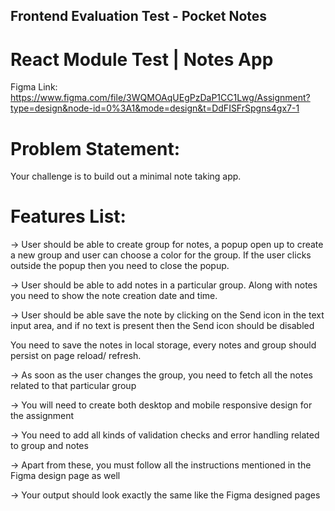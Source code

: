 ## Frontend Evaluation Test - Pocket Notes ##

# React Module Test | Notes App

Figma Link: https://www.figma.com/file/3WQMOAqUEgPzDaP1CC1Lwg/Assignment?type=design&node-id=0%3A1&mode=design&t=DdFISFrSpgns4gx7-1

# Problem Statement:

Your challenge is to build out a minimal note taking app.

# Features List:

-> User should be able to create group for notes, a popup open up to create a new group and user can choose a color for the group. If the user clicks outside the popup then you need to close the popup.

-> User should be able to add notes in a particular group. Along with notes you need to show the note creation date and time.

-> User should be able save the note by clicking on the Send icon in the text input area, and if no text is present then the Send icon should be disabled

You need to save the notes in local storage, every notes and group should persist on page reload/ refresh.

-> As soon as the user changes the group, you need to fetch all the notes related to that particular group

-> You will need to create both desktop and mobile responsive design for the assignment

-> You need to add all kinds of validation checks and error handling related to group and notes

-> Apart from these, you must follow all the instructions mentioned in the Figma design page as well

-> Your output should look exactly the same like the Figma designed pages


